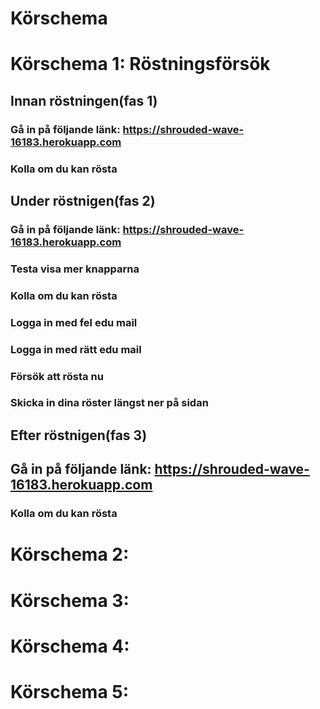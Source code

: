 # Körschema

<h1>Körschema 1: Röstningsförsök </h1>

## Innan röstningen(fas 1) 

### Gå in på följande länk: https://shrouded-wave-16183.herokuapp.com 
### Kolla om du kan rösta

## Under röstnigen(fas 2)

### Gå in på följande länk: https://shrouded-wave-16183.herokuapp.com 
### Testa visa mer knapparna 
### Kolla om du kan rösta
### Logga in med fel edu mail
### Logga in med rätt edu mail
### Försök att rösta nu
### Skicka in dina röster längst ner på sidan

## Efter röstnigen(fas 3) 

## Gå in på följande länk: https://shrouded-wave-16183.herokuapp.com 
### Kolla om du kan rösta

<h1>Körschema 2:  </h1> 
 
<h1>Körschema 3:  </h1> 

<h1>Körschema 4:  </h1> 

<h1>Körschema 5:  </h1> 




